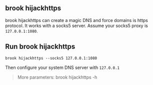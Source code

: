 ## brook hijackhttps

brook hijackhttps can create a magic DNS and force domains is https protocol. It works with a socks5 server. Assume your socks5 proxy is `127.0.0.1:1080`.

## Run brook hijackhttps

```
brook hijackhttps --socks5 127.0.0.1:1080
```

Then configure your system DNS server with `127.0.0.1`

> More parameters: brook hijackhttps -h


